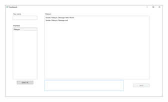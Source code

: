 ![](https://github.com/liannoi/exam-network-programming/blob/master/solutions/chat/res/screenshot.png)
